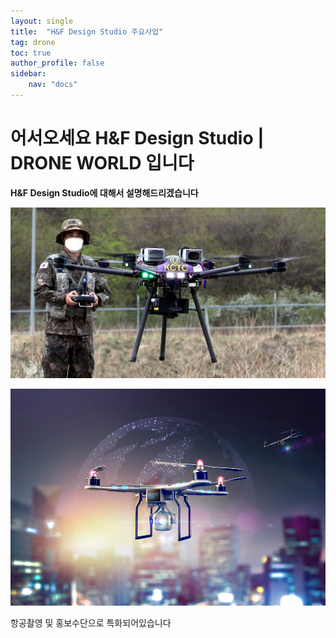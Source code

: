 ```yaml
---
layout: single
title:  "H&F Design Studio 주요사업"
tag: drone
toc: true
author_profile: false
sidebar:
    nav: "docs"
---
```


# 어서오세요 H&F Design Studio | DRONE WORLD 입니다

**H&F Design Studio에 대해서 설명해드리겠습니다**

![B20220727094157290](../images/2023-03-23-two/B20220727094157290.jpg)

![38743_77484_4727](../images/2023-03-23-two/38743_77484_4727.jpg)

항공촬영 및 홍보수단으로 특화되어있습니다
